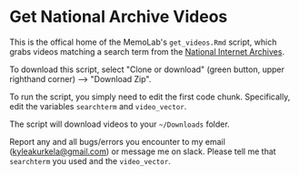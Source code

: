 # Get National Archive Videos

This is the offical home of the MemoLab's `get_videos.Rmd` script, which grabs videos matching a search term from the [National Internet Archives](https://archive.org/details/tv).

To download this script, select "Clone or download" (green button, upper righthand corner) --> "Download Zip".

To run the script, you simply need to edit the first code chunk. Specifically, edit the variables `searchterm` and `video_vector`.

The script will download videos to your `~/Downloads` folder.

Report any and all bugs/errors you encounter to my email (kyleakurkela@gmail.com) or message me on slack. Please tell me that `searchterm` you used and the `video_vector`.

